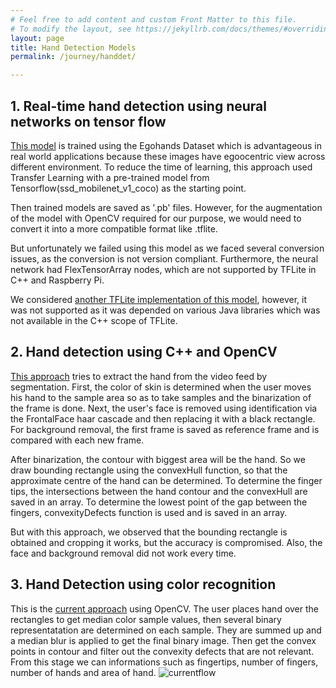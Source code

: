 ```yaml
---
# Feel free to add content and custom Front Matter to this file.
# To modify the layout, see https://jekyllrb.com/docs/themes/#overriding-theme-defaults
layout: page
title: Hand Detection Models
permalink: /journey/handdet/

---
```

## 1. Real-time hand detection using neural networks on tensor flow
[This model](https://github.com/victordibia/handtracking) is trained using the Egohands Dataset which is advantageous in real world applications because these images have egoocentric view across different environment. To reduce the time of learning, this approach used Transfer  Learning with a pre-trained model from Tensorflow(ssd_mobilenet_v1_coco) as the starting point.

Then trained models are saved as '.pb' files. However, for the augmentation of the model with OpenCV required for our purpose, we would need to convert it into a more compatible format like .tflite.

But unfortunately we failed using this model as we faced several conversion issues, as the conversion is not version compliant. Furthermore, the neural network had FlexTensorArray nodes, which are not supported by TFLite in C++ and Raspberry Pi.

We considered [another TFLite implementation of this model](https://github.com/shubham0204/Google_Colab_Notebooks/blob/main/Hand_Tracking_Model_TFLite_Conversion.ipynb), however, it was not supported as it was depended on various Java libraries which was not available in the C++ scope of TFLite.

## 2. Hand detection using C++ and OpenCV
[This approach](https://github.com/PierfrancescoSoffritti/handy) tries to extract the hand from the video feed by segmentation. First, the color of skin is determined when the user moves his hand to the sample area so as to take samples and the binarization of the frame is done. Next, the user's face is removed using identification via the FrontalFace haar cascade and then replacing it with a black rectangle. For background removal, the first frame is saved as reference frame and is compared with each new frame.

After binarization, the contour with biggest area will be the hand. So we draw bounding rectangle using the convexHull function, so that the approximate centre of the hand can be determined. To determine the finger tips, the intersections between the hand contour and the convexHull are saved in an array. To determine the lowest point of the gap between the fingers, convexityDefects function is used and is saved in an array.

But with this approach, we observed that the bounding rectangle is obtained and cropping it works, but the accuracy is compromised. Also, the face and background removal did not work every time.

## 3. Hand Detection using color recognition
This is the [current approach](https://github.com/simenandresen/handDetectionCV) using OpenCV. The user places hand over the rectangles to get median color sample values, then several binary representatation are determined on each sample. They are summed up and a median blur is applied to get the final binary image. Then get the convex points in contour and filter out the convexity defects that are not relevant. From this stage we can informations such as fingertips, number of fingers, number of hands and area of hand.
![currentflow]({{site.url}}/images/currentflow.png)
